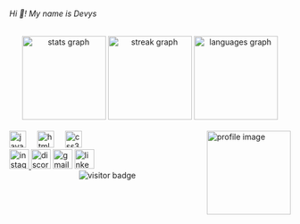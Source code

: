 <h6 align="left">Hi 👋! My name is Devys</h6>

<div align="center">
  <img src="https://github-readme-stats.vercel.app/api?username=kkDevys&hide_title=false&hide_rank=false&show_icons=true&include_all_commits=true&count_private=true&disable_animations=false&theme=dracula&locale=en&hide_border=false" height="150" alt="stats graph" />
  <img src="https://streak-stats.demolab.com?user=kkDevys&locale=en&mode=daily&theme=dracula&hide_border=false&border_radius=5" height="150" alt="streak graph" />
  <img src="https://github-readme-stats.vercel.app/api/top-langs?username=kkDevys&locale=en&hide_title=false&layout=compact&card_width=320&langs_count=5&theme=dracula&hide_border=false&custom_title=%F0%9F%8D%A8" height="150" alt="languages graph" />
</div>

<br clear="both">

<img align="right" height="150" src="https://th.bing.com/th/id/R.e266c8a010f847d401a2134bbbc15186?rik=u33ZeBOdt0HLDA&pid=ImgRaw&r=0" alt="profile image" />

<div align="left">
  <img src="https://cdn.jsdelivr.net/gh/devicons/devicon/icons/javascript/javascript-original.svg" height="30" alt="javascript logo" />
  <img width="12" />
  <img src="https://cdn.jsdelivr.net/gh/devicons/devicon/icons/html5/html5-original.svg" height="30" alt="html5 logo" />
  <img width="12" />
  <img src="https://cdn.jsdelivr.net/gh/devicons/devicon/icons/css3/css3-original.svg" height="30" alt="css3 logo" />
</div>

<div align="left">
  <a href="https://www.instagram.com/yuritriches_/" target="_blank">
    <img src="https://img.shields.io/static/v1?message=Instagram&logo=instagram&label=&color=E4405F&logoColor=white&labelColor=&style=for-the-badge" height="35" alt="instagram logo" />
  </a>
  <img src="https://img.shields.io/static/v1?message=Devyis&logo=discord&label=&color=7289DA&logoColor=white&labelColor=&style=for-the-badge" height="35" alt="discord logo" />
  <img src="https://img.shields.io/static/v1?message=YuriTriches66&logo=gmail&label=&color=D14836&logoColor=white&labelColor=&style=for-the-badge" height="35" alt="gmail logo" />
  <a href="https://www.linkedin.com/in/kkdevys/" target="_blank">
    <img src="https://img.shields.io/static/v1?message=LinkedIn&logo=linkedin&label=&color=0077B5&logoColor=white&labelColor=&style=for-the-badge" height="35" alt="linkedin logo" />
  </a>
</div>

<div align="center">
  <img src="https://visitor-badge.laobi.icu/badge?page_id=kkDevys.kkDevys" alt="visitor badge" />
</div>
